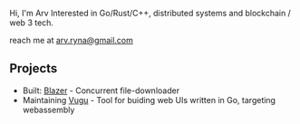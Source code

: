 Hi, I'm Arv
Interested in Go/Rust/C++, distributed systems and blockchain / web 3 tech.

reach me at arv.ryna@gmail.com 
## Projects
* Built: [Blazer](https://github.com/arvryna/blazer) - Concurrent file-downloader
* Maintaining [Vugu](https://github.com/vugu/vugu) - Tool for buiding web UIs written in Go, targeting webassembly

<!-- * Contributing: [Pigeomail](https://github.com/requiemofthesouls/pigeomail) - Service that provides securely personal email addresses -->

<!-- <img align="left" src="https://github-readme-stats.vercel.app/api/top-langs/?username=arvryna&hide=html,ruby, scss" /> -->



